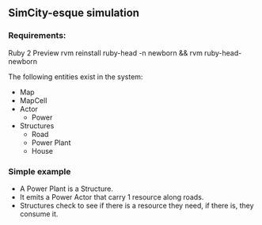 ## SimCity-esque simulation

### Requirements:

Ruby 2 Preview
    rvm reinstall ruby-head -n newborn && rvm ruby-head-newborn

The following entities exist in the system:

- Map
- MapCell
- Actor
  - Power
- Structures
  - Road
  - Power Plant
  - House


### Simple example
- A Power Plant is a Structure.
- It emits a Power Actor that carry 1 resource along roads.
- Structures check to see if there is a resource they need, if there is, they consume it.
